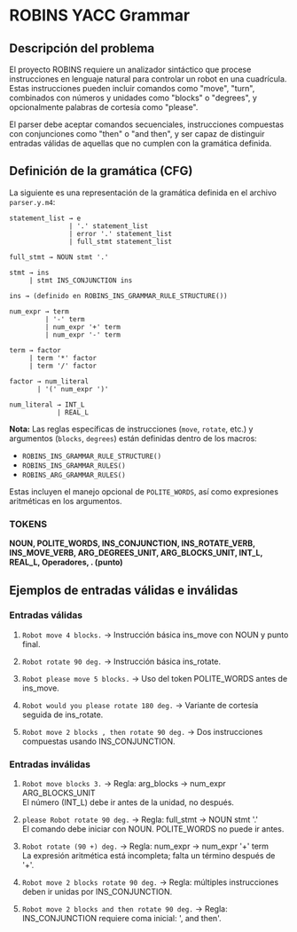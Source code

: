 # ROBINS YACC Grammar




## Descripción del problema

El proyecto ROBINS requiere un analizador sintáctico que procese instrucciones en lenguaje natural para controlar un robot en una cuadrícula. Estas instrucciones pueden incluir comandos como "move", "turn", combinados con números y unidades como "blocks" o "degrees", y opcionalmente palabras de cortesía como "please".

El parser debe aceptar comandos secuenciales, instrucciones compuestas con conjunciones como "then" o "and then", y ser capaz de distinguir entradas válidas de aquellas que no cumplen con la gramática definida.



## Definición de la gramática (CFG)

La siguiente es una representación de la gramática definida en el archivo `parser.y.m4`:

```
statement_list → e
               | '.' statement_list
               | error '.' statement_list
               | full_stmt statement_list

full_stmt → NOUN stmt '.'

stmt → ins
     | stmt INS_CONJUNCTION ins

ins → (definido en ROBINS_INS_GRAMMAR_RULE_STRUCTURE())

num_expr → term
         | '-' term
         | num_expr '+' term
         | num_expr '-' term

term → factor
     | term '*' factor
     | term '/' factor

factor → num_literal
       | '(' num_expr ')'

num_literal → INT_L
            | REAL_L
```

**Nota:** Las reglas específicas de instrucciones (`move`, `rotate`, etc.) y argumentos (`blocks`, `degrees`) están definidas dentro de los macros:

- `ROBINS_INS_GRAMMAR_RULE_STRUCTURE()`
- `ROBINS_INS_GRAMMAR_RULES()`
- `ROBINS_ARG_GRAMMAR_RULES()`

Estas incluyen el manejo opcional de `POLITE_WORDS`, así como expresiones aritméticas en los argumentos.

### TOKENS

**NOUN, POLITE_WORDS, INS_CONJUNCTION, INS_ROTATE_VERB, INS_MOVE_VERB, ARG_DEGREES_UNIT, ARG_BLOCKS_UNIT, INT_L, REAL_L, Operadores, . (punto)**



## Ejemplos de entradas válidas e inválidas

### Entradas válidas

1. `Robot move 4 blocks.` -> Instrucción básica ins_move con NOUN y punto final.

2. `Robot rotate 90 deg.` -> Instrucción básica ins_rotate.

3. `Robot please move 5 blocks.` -> Uso del token POLITE_WORDS antes de ins_move.

4. `Robot would you please rotate 180 deg.` -> Variante de cortesía seguida de ins_rotate.

5. `Robot move 2 blocks , then rotate 90 deg.` -> Dos instrucciones compuestas usando INS_CONJUNCTION.

### Entradas inválidas

1. `Robot move blocks 3.` -> Regla: arg_blocks -> num_expr ARG_BLOCKS_UNIT  
   El número (INT_L) debe ir antes de la unidad, no después.

2. `please Robot rotate 90 deg.` -> Regla: full_stmt -> NOUN stmt '.'  
   El comando debe iniciar con NOUN. POLITE_WORDS no puede ir antes.

3. `Robot rotate (90 +) deg.` -> Regla: num_expr -> num_expr '+' term  
   La expresión aritmética está incompleta; falta un término después de '+'.

4. `Robot move 2 blocks rotate 90 deg.` -> Regla: múltiples instrucciones deben ir unidas por INS_CONJUNCTION.

5. `Robot move 2 blocks and then rotate 90 deg.` -> Regla: INS_CONJUNCTION requiere coma inicial: ', and then'.